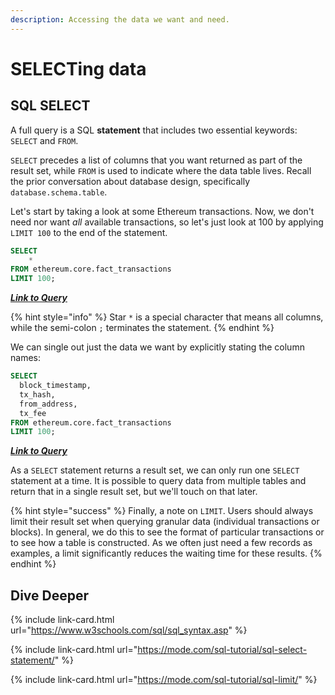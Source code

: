 ```yaml
---
description: Accessing the data we want and need.
---
```


# SELECTing data

## SQL SELECT

A full query is a SQL **statement** that includes two essential keywords: `SELECT` and `FROM`.

`SELECT` precedes a list of columns that you want returned as part of the result set, while `FROM` is used to indicate where the data table lives. Recall the prior conversation about database design, specifically `database.schema.table`.

Let's start by taking a look at some Ethereum transactions. Now, we don't need nor want _all_ available transactions, so let's just look at 100 by applying `LIMIT 100` to the end of the statement.

```sql
SELECT 
    * 
FROM ethereum.core.fact_transactions
LIMIT 100;
```

__[_Link to Query_](https://app.flipsidecrypto.com/velocity/queries/65e5244d-5698-4e46-9b85-efd042079ca8)__

{% hint style="info" %}
Star `*` is a special character that means all columns, while the semi-colon `;` terminates the statement.
{% endhint %}

We can single out just the data we want by explicitly stating the column names:

```sql
SELECT 
  block_timestamp,
  tx_hash,
  from_address,
  tx_fee
FROM ethereum.core.fact_transactions
LIMIT 100;
```

__[_Link to Query_](https://app.flipsidecrypto.com/velocity/queries/c241ce38-44f8-4814-a951-26e09fb155c5)__

As a `SELECT` statement returns a result set, we can only run one `SELECT` statement at a time. It is possible to query data from multiple tables and return that in a single result set, but we'll touch on that later.

{% hint style="success" %}
Finally, a note on `LIMIT`. Users should always limit their result set when querying granular data (individual transactions or blocks). In general, we do this to see the format of particular transactions or to see how a table is constructed. As we often just need a few records as examples, a limit significantly reduces the waiting time for these results.
{% endhint %}

## Dive Deeper

{% include link-card.html url="https://www.w3schools.com/sql/sql_syntax.asp" %}

{% include link-card.html url="https://mode.com/sql-tutorial/sql-select-statement/" %}

{% include link-card.html url="https://mode.com/sql-tutorial/sql-limit/" %}

